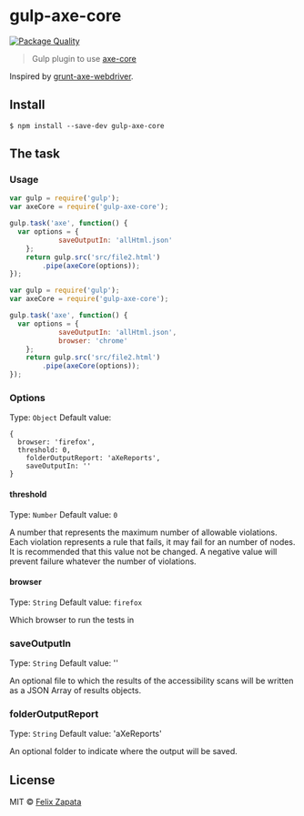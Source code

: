 # gulp-axe-core

[![Package Quality](http://npm.packagequality.com/badge/gulp-axe-core.png)](http://npm.packagequality.com/badge/gulp-axe-core.png)

> Gulp plugin to use [axe-core](https://github.com/dequelabs/axe-core)

Inspired by [grunt-axe-webdriver](https://github.com/dequelabs/grunt-axe-webdriver).

## Install

```
$ npm install --save-dev gulp-axe-core
```

## The task

### Usage

```js
var gulp = require('gulp');
var axeCore = require('gulp-axe-core');

gulp.task('axe', function() {
  var options = {
			saveOutputIn: 'allHtml.json'
	};
	return gulp.src('src/file2.html')
		.pipe(axeCore(options));
});

```

```js
var gulp = require('gulp');
var axeCore = require('gulp-axe-core');

gulp.task('axe', function() {
  var options = {
			saveOutputIn: 'allHtml.json',
			browser: 'chrome'
	};
	return gulp.src('src/file2.html')
		.pipe(axeCore(options));
});

```

### Options
Type: `Object`
Default value:
```
{
  browser: 'firefox',
  threshold: 0,
	folderOutputReport: 'aXeReports',
	saveOutputIn: ''
}
```

#### threshold
Type: `Number`
Default value: `0`

A number that represents the maximum number of allowable violations. Each violation represents a rule that fails, it may fail for an number of nodes. It is recommended that this value not be changed.
A negative value will prevent failure whatever the number of violations.

#### browser
Type: `String`
Default value: `firefox`

Which browser to run the tests in

### saveOutputIn
Type: `String`
Default value: ''

An optional file to which the results of the accessibility scans will be written as a JSON Array of results objects.

### folderOutputReport
Type: `String`
Default value: 'aXeReports'

An optional folder to indicate where the output will be saved.

## License

MIT © [Felix Zapata](http://github.com/felixzapata)
